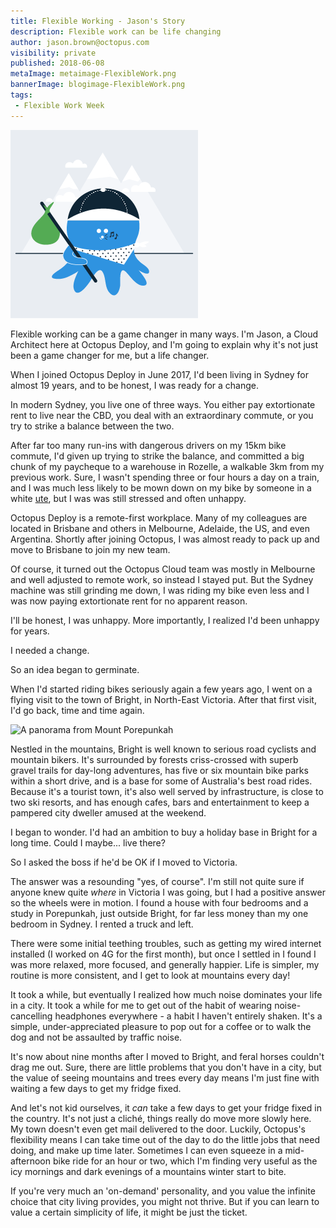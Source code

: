 ```yaml
---
title: Flexible Working - Jason's Story
description: Flexible work can be life changing
author: jason.brown@octopus.com
visibility: private
published: 2018-06-08
metaImage: metaimage-FlexibleWork.png
bannerImage: blogimage-FlexibleWork.png
tags:
 - Flexible Work Week
---
```


![Octo-flexi](metaimage-FlexibleWork.png)

Flexible working can be a game changer in many ways. I'm Jason, a Cloud Architect here at Octopus Deploy, and I'm going to explain why it's not just been a game changer for me, but a life changer.

When I joined Octopus Deploy in June 2017, I'd been living in Sydney for almost 19 years, and to be honest, I was ready for a change.

In modern Sydney, you live one of three ways. You either pay extortionate rent to live near the CBD, you deal with an extraordinary commute, or you try to strike a balance between the two.

After far too many run-ins with dangerous drivers on my 15km bike commute, I'd given up trying to strike the balance, and committed a big chunk of my paycheque to a warehouse in Rozelle, a walkable 3km from my previous work. Sure, I wasn't spending three or four hours a day on a train, and I was much less likely to be mown down on my bike by someone in a white [ute](https://en.wikipedia.org/wiki/Ute_(vehicle)), but I was was still stressed and often unhappy.

Octopus Deploy is a remote-first workplace. Many of my colleagues are located in Brisbane and others in Melbourne, Adelaide, the US, and even Argentina. Shortly after joining Octopus, I was almost ready to pack up and move to Brisbane to join my new team.

Of course, it turned out the Octopus Cloud team was mostly in Melbourne and well adjusted to remote work, so instead I stayed put. But the Sydney machine was still grinding me down, I was riding my bike even less and I was now paying extortionate rent for no apparent reason.

I'll be honest, I was unhappy. More importantly, I realized I'd been unhappy for years.

I needed a change.

So an idea began to germinate.

When I'd started riding bikes seriously again a few years ago, I went on a flying visit to the town of Bright, in North-East Victoria. After that first visit, I'd go back, time and time again.

![A panorama from Mount Porepunkah](flexiwork/IMG_2407_1.JPG)

Nestled in the mountains, Bright is well known to serious road cyclists and mountain bikers. It's surrounded by forests criss-crossed with superb gravel trails for day-long adventures, has five or six mountain bike parks within a short drive, and is a base for some of Australia's best road rides. Because it's a tourist town, it's also well served by infrastructure, is close to two ski resorts, and has enough cafes, bars and entertainment to keep a pampered city dweller amused at the weekend.

I began to wonder. I'd had an ambition to buy a holiday base in Bright for a long time. Could I maybe... live there?

So I asked the boss if he'd be OK if I moved to Victoria.

The answer was a resounding "yes, of course". I'm still not quite sure if anyone knew quite _where_ in Victoria I was going, but I had a positive answer so the wheels were in motion. I found a house with four bedrooms and a study in Porepunkah, just outside Bright, for far less money than my one bedroom in Sydney. I rented a truck and left.

There were some initial teething troubles, such as getting my wired internet installed (I worked on 4G for the first month), but once I settled in I found I was more relaxed, more focused, and generally happier. Life is simpler, my routine is more consistent, and I get to look at mountains every day!

It took a while, but eventually I realized how much noise dominates your life in a city. It took a while for me to get out of the habit of wearing noise-cancelling headphones everywhere - a habit I haven't entirely shaken. It's a simple, under-appreciated pleasure to pop out for a coffee or to walk the dog and not be assaulted by traffic noise.

It's now about nine months after I moved to Bright, and feral horses couldn't drag me out. Sure, there are little problems that you don't have in a city, but the value of seeing mountains and trees every day means I'm just fine with waiting a few days to get my fridge fixed.

And let's not kid ourselves, it _can_ take a few days to get your fridge fixed in the country. It's not just a cliché, things really do move more slowly here. My town doesn't even get mail delivered to the door. Luckily, Octopus's flexibility means I can take time out of the day to do the little jobs that need doing, and make up time later. Sometimes I can even squeeze in a mid-afternoon bike ride for an hour or two, which I'm finding very useful as the icy mornings and dark evenings of a mountains winter start to bite.

If you're very much an 'on-demand' personality, and you value the infinite choice that city living provides, you might not thrive. But if you can learn to value a certain simplicity of life, it might be just the ticket.
